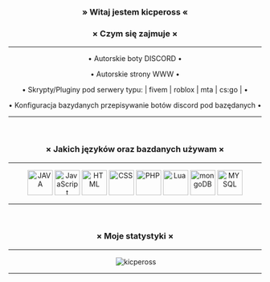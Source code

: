 
<h3 align="center">» Witaj jestem kicpeross «</h3>

<h3 align="center">× Czym się zajmuje ×</h3>
<hr/>
<p align="center">• Autorskie boty DISCORD •</p>
<p align="center">• Autorskie strony WWW •</p>
<p align="center">• Skrypty/Pluginy pod serwery typu: | fivem | roblox | mta | cs:go | •</p>
<p align="center">• Konfiguracja bazydanych przepisywanie botów discord pod bazędanych •</p>
<hr/>
<br/>
<h3 align="center">× Jakich języków oraz bazdanych używam ×</h3>
<hr/>
<p align="center">
<img draggable="false" alt="JAVA" width="50px" src="https://imgur.com/pLaVL6N" />
<img draggable="false" alt="JavaScript" width="50px" src="https://imgur.com/msn7dGi.png" />
<img draggable="false" alt="HTML" width="50px" src="https://imgur.com/s3NIj4N.png" />
<img draggable="false" alt="CSS" width="50px" src="https://imgur.com/Mhf3x54.png" />
<img draggable="false" alt="PHP" width="50px" src="https://imgur.com/FSH8AiL.png" />
<img draggable="false" alt="Lua" width="50px" src="https://imgur.com/AmPvaBZ.png" />
<img draggable="false" alt="mongoDB" width="50px" src="https://imgur.com/rtWDlQi.png" />
<img draggable="false" alt="MYSQL" width="50px" src="https://imgur.com/AEr81sg.png" />
</p>
<hr/>
<br/>
<h3 align="center">× Moje statystyki ×</h3>
<hr/>
<p align="center">&nbsp;<img align="center" src="https://github-readme-stats.vercel.app/api/top-langs/?username=kicpeross&layout=compact" alt="kicpeross" /></p>
<hr/>
